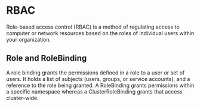 # RBAC 
Role-based access control (RBAC) is a method of regulating access to computer or network resources based on the roles of individual users within your organization.

## Role and RoleBinding
A role binding grants the permissions defined in a role to a user or set of users. It holds a list of subjects (users, groups, or service accounts), and a reference to the role being granted. A RoleBinding grants permissions within a specific namespace whereas a ClusterRoleBinding grants that access cluster-wide.


